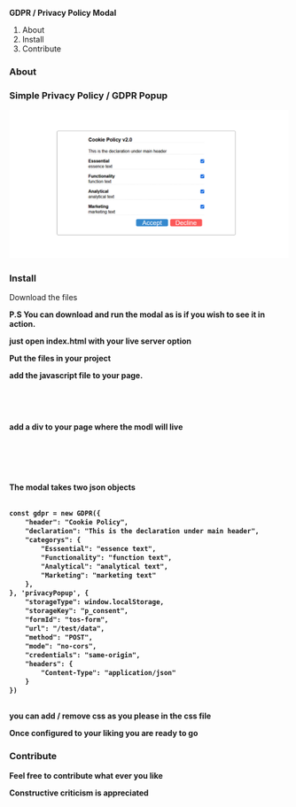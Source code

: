 <b>GDPR / Privacy Policy Modal</b>


<ol>
<li>About</li>
<li>Install</li>
<li>Contribute</li>
</ol>


<h3>About<h3>
<p>Simple Privacy Policy / GDPR Popup</p>
<img src="https://github.com/zerqs/privacyPolicyModal/blob/main/screenshot/screenshot.PNG" alt="screenshot.png">


<h3>Install</h3>

<p>Download the files</p>
<p><b>P.S<b> You can download and run the modal as is if you wish to see it in action.</p>
<p>just open index.html with your live server option</p>
<p>Put the files in your project</p>
<p> add  the javascript file to your  page.</p>
<pre>
<code>
<script src="./privacy-popup/js/privacy.js"></script>
</code>
</pre>
<p> add a div to your page where the modl will live</p>  
<pre>
<code>
    <div id ="privacyPopup" class="privacy-popup ">
</code>
</pre>
<p> The modal takes two json objects </p>

<pre>
<code>
const gdpr = new GDPR({
    "header": "Cookie Policy",
    "declaration": "This is the declaration under main header",
    "categorys": {
        "Esssential": "essence text",
        "Functionality": "function text",
        "Analytical": "analytical text",
        "Marketing": "marketing text"
    },
}, 'privacyPopup', {
    "storageType": window.localStorage,
    "storageKey": "p_consent",
    "formId": "tos-form",
    "url": "/test/data",
    "method": "POST",
    "mode": "no-cors",
    "credentials": "same-origin",
    "headers": {
        "Content-Type": "application/json"
    }
})
</code>
</pre>
<p> you can add / remove css as you please in the css file</p>
<p> Once configured to your liking you are ready to go</p>

<h3>Contribute</h3>
<p>Feel free to contribute what ever you like</p>
<p>Constructive criticism is appreciated</p>